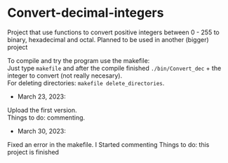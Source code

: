 # Convert-decimal-integers
Project that use functions to convert positive integers between 0 - 255 to binary, hexadecimal and octal. Planned to be used in another (bigger) project

To compile and try the program use the makefile:  
Just type `makefile` and after the compile finished `./bin/Convert_dec` + the integer to convert (not really necesary).  
For deleting directories: `makefile delete_directories`.

- March 23, 2023:

Upload the first version.  
Things to do: commenting. 

- March 30, 2023:

Fixed an error in the makefile. 
I Started commenting
Things to do: this project is finished
